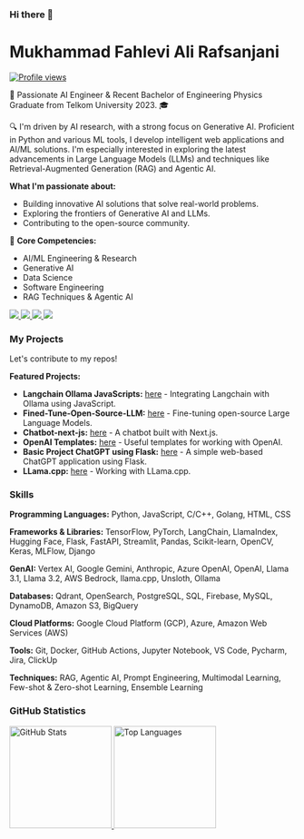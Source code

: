 ### Hi there 👋

# Mukhammad Fahlevi Ali Rafsanjani

[![Profile views](https://komarev.com/ghpvc/?username=Fahlevi20&label=Profile%20views&color=0e75b6&style=flat)](https://github.com/Fahlevi20)

🚀 Passionate AI Engineer & Recent Bachelor of Engineering Physics Graduate from Telkom University 2023. 🎓

🔍 I'm driven by AI research, with a strong focus on Generative AI. Proficient in Python and various ML tools, I develop intelligent web applications and AI/ML solutions. I'm especially interested in exploring the latest advancements in Large Language Models (LLMs) and techniques like Retrieval-Augmented Generation (RAG) and Agentic AI.

**What I'm passionate about:**

* Building innovative AI solutions that solve real-world problems.
* Exploring the frontiers of Generative AI and LLMs.
* Contributing to the open-source community.

🌟 **Core Competencies:**

* AI/ML Engineering & Research
* Generative AI
* Data Science
* Software Engineering
* RAG Techniques & Agentic AI
<p>
  <a href="https://www.linkedin.com/in/fahlevialir">
    <img src ="https://img.shields.io/badge/LinkedIn-connect%20with%20me-5865f2"/>
  </a>
  <a href="mukhammad.fahlevi@insignia.co.id">
    <img src ="https://img.shields.io/badge/Mail%20with%20me-00FF00"/>
  </a>
  <a href="mukhammad.fahlevi@insignia.co.id">
    <img src ="https://img.shields.io/badge/Mail%20with%20me-00FF00"/>
  </a>
   <a href="http://discordapp.com/users/leleenjiner">
    <img src="https://img.shields.io/badge/Discord-chat%20me-5865f2?logo=discord&logoColor=f5f5f5&style=flat-square"/>
  </a>
</p>

### My Projects

Let's contribute to my repos!

**Featured Projects:**
* **Langchain Ollama JavaScripts:** [here](https://github.com/Fahlevi20/Langchain-Ollama-JavaScripts) - Integrating Langchain with Ollama using JavaScript.
* **Fined-Tune-Open-Source-LLM:** [here](https://github.com/Fahlevi20/Fined-Tune-Open-Source-LLM) - Fine-tuning open-source Large Language Models.
* **Chatbot-next-js:** [here](https://github.com/Fahlevi20/gpt-chatbot-next-js) - A chatbot built with Next.js.
* **OpenAI Templates:** [here](https://github.com/Fahlevi20/openai-templates) - Useful templates for working with OpenAI.
* **Basic Project ChatGPT using Flask:** [here](https://github.com/Fahlevi20/basic_web_chat_gpt_flask) - A simple web-based ChatGPT application using Flask.
* **LLama.cpp:** [here](https://github.com/Fahlevi20/llama.cpp) - Working with LLama.cpp.

### Skills

**Programming Languages:** Python, JavaScript, C/C++, Golang, HTML, CSS

**Frameworks & Libraries:** TensorFlow, PyTorch, LangChain, LlamaIndex, Hugging Face, Flask, FastAPI, Streamlit, Pandas, Scikit-learn, OpenCV, Keras, MLFlow, Django

**GenAI:** Vertex AI, Google Gemini, Anthropic, Azure OpenAI, OpenAI, Llama 3.1, Llama 3.2, AWS Bedrock, llama.cpp, Unsloth, Ollama

**Databases:** Qdrant, OpenSearch, PostgreSQL, SQL, Firebase, MySQL, DynamoDB, Amazon S3, BigQuery

**Cloud Platforms:** Google Cloud Platform (GCP), Azure, Amazon Web Services (AWS)

**Tools:** Git, Docker, GitHub Actions, Jupyter Notebook, VS Code, Pycharm, Jira, ClickUp

**Techniques:** RAG, Agentic AI, Prompt Engineering, Multimodal Learning, Few-shot & Zero-shot Learning, Ensemble Learning

### GitHub Statistics

<p align="left">
  <a href="https://github.com/Fahlevi20">
    <img height="180em" src="https://github-readme-stats-eight-theta.vercel.app/api?username=Fahlevi20&show_icons=true&theme=algolia&include_all_commits=true&count_private=true" alt="GitHub Stats">
    <img height="180em" src="https://github-readme-stats-eight-theta.vercel.app/api/top-langs/?username=Fahlevi20&layout=compact&langs_count=8&theme=algolia" alt="Top Languages">
  </a>
</p>
